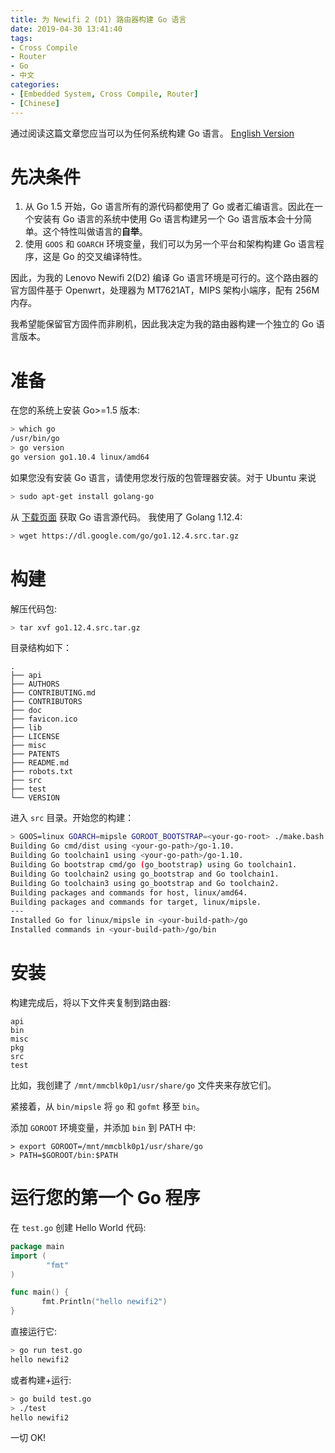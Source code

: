 ```yaml
---
title: 为 Newifi 2 (D1) 路由器构建 Go 语言
date: 2019-04-30 13:41:40
tags:
- Cross Compile
- Router
- Go
- 中文
categories:
- [Embedded System, Cross Compile, Router]
- [Chinese]
---
```


通过阅读这篇文章您应当可以为任何系统构建 Go 语言。
[English Version](https://blog.inoki.cc/2019/04/30/Build-go-for-newifi2-d1-router/)

# 先决条件
1. 从 Go 1.5 开始，Go 语言所有的源代码都使用了 Go 或者汇编语言。因此在一个安装有 Go 语言的系统中使用 Go 语言构建另一个 Go 语言版本会十分简单。这个特性叫做语言的**自举**。
2. 使用 `GOOS` 和 `GOARCH` 环境变量，我们可以为另一个平台和架构构建 Go 语言程序，这是 Go 的交叉编译特性。

因此，为我的 Lenovo Newifi 2(D2) 编译 Go 语言环境是可行的。这个路由器的官方固件基于 Openwrt，处理器为 MT7621AT，MIPS 架构小端序，配有 256M 内存。

我希望能保留官方固件而非刷机，因此我决定为我的路由器构建一个独立的 Go 语言版本。

# 准备
在您的系统上安装 Go>=1.5 版本:
```bash
> which go
/usr/bin/go
> go version
go version go1.10.4 linux/amd64
```

如果您没有安装 Go 语言，请使用您发行版的包管理器安装。对于 Ubuntu 来说 
```bash
> sudo apt-get install golang-go
```

从 [下载页面](https://golang.org/dl/) 获取 Go 语言源代码。
我使用了 Golang 1.12.4:
```bash
> wget https://dl.google.com/go/go1.12.4.src.tar.gz
```

# 构建
解压代码包:
```bash
> tar xvf go1.12.4.src.tar.gz
```

目录结构如下：
```
.
├── api
├── AUTHORS
├── CONTRIBUTING.md
├── CONTRIBUTORS
├── doc
├── favicon.ico
├── lib
├── LICENSE
├── misc
├── PATENTS
├── README.md
├── robots.txt
├── src
├── test
└── VERSION
```

进入 `src` 目录。开始您的构建：
```bash
> GOOS=linux GOARCH=mipsle GOROOT_BOOTSTRAP=<your-go-root> ./make.bash
Building Go cmd/dist using <your-go-path>/go-1.10.
Building Go toolchain1 using <your-go-path>/go-1.10.
Building Go bootstrap cmd/go (go_bootstrap) using Go toolchain1.
Building Go toolchain2 using go_bootstrap and Go toolchain1.
Building Go toolchain3 using go_bootstrap and Go toolchain2.
Building packages and commands for host, linux/amd64.
Building packages and commands for target, linux/mipsle.
---
Installed Go for linux/mipsle in <your-build-path>/go
Installed commands in <your-build-path>/go/bin
```

# 安装
构建完成后，将以下文件夹复制到路由器:
```
api   
bin   
misc  
pkg   
src   
test
```

比如，我创建了 `/mnt/mmcblk0p1/usr/share/go` 文件夹来存放它们。

紧接着，从 `bin/mipsle` 将 `go` 和 `gofmt` 移至 `bin`。

添加 `GOROOT` 环境变量，并添加 `bin` 到 PATH 中:
```
> export GOROOT=/mnt/mmcblk0p1/usr/share/go
> PATH=$GOROOT/bin:$PATH
```

# 运行您的第一个 Go 程序
在 `test.go` 创建 Hello World 代码:
```go
package main
import (
        "fmt"
)

func main() {
       fmt.Println("hello newifi2")
}
```

直接运行它:
```bash
> go run test.go
hello newifi2
```
或者构建+运行:
```bash
> go build test.go
> ./test
hello newifi2
```

一切 OK!
